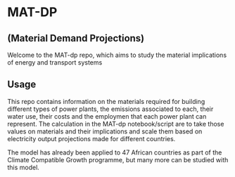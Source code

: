 # MAT-DP
## (Material Demand Projections)

Welcome to the MAT-dp repo, which aims to study the material implications of energy and transport systems 

## Usage

This repo contains information on the materials required for building different types of power plants, the emissions associated to each, their water use, their costs and the employmen that each power plant can represent. The calculation in the MAT-dp notebook/script are to take those values on materials and their implications and scale them based on electricity output projections made for different countries.

The model has already been applied to 47 African countries as part of the Climate Compatible Growth programme, but many more can be studied with this model.
